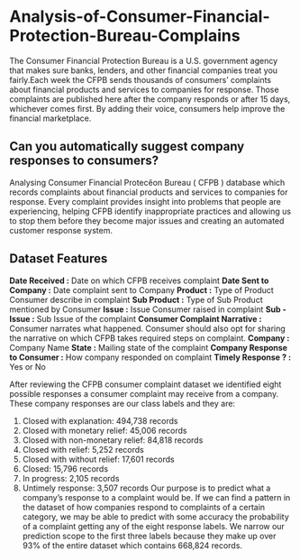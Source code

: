 # Analysis-of-Consumer-Financial-Protection-Bureau-Complains



The Consumer Financial Protection Bureau is a U.S. government agency that makes sure banks, lenders, and other financial companies treat you fairly.Each week the CFPB sends thousands of consumers’ complaints about financial products and services to companies for response. Those complaints are published here after the company responds or after 15 days, whichever comes first. By adding their voice, consumers help improve the financial marketplace.

## Can you automatically suggest company responses to consumers?
Analysing Consumer Financial Protecĕon Bureau ( CFPB ) database which records complaints about financial products and services to companies for response. Every complaint provides insight into problems that people are experiencing, helping CFPB identify inappropriate practices and allowing us to stop them before they become major issues and creating an automated customer response system.

## Dataset Features

**Date Received  :**               Date on which CFPB receives complaint
**Date Sent to Company  :**        Date complaint sent to Company
**Product :**                      Type of Product Consumer describe in complaint
**Sub Product :**                  Type of Sub Product mentioned by Consumer
**Issue :**                        Issue Consumer raised in complaint
**Sub - Issue :**                  Sub Issue of the complaint
**Consumer Complaint Narrative :** Consumer narrates what happened. Consumer should also opt for sharing the narrative on which CFPB                                        takes required steps on complaint.
**Company :**                      Company Name
**State :**                        Mailing state of the complaint
**Company Response to Consumer :** How company responded on complaint
**Timely Response ? :**            Yes or No

After reviewing the CFPB consumer complaint dataset we identified eight possible responses a consumer complaint may receive from a company. These company responses are our class labels and they are:
1. Closed with explanation: 494,738 records
2. Closed with monetary relief: 45,006 records
3. Closed with non-monetary relief: 84,818 records
4. Closed with relief: 5,252 records
5. Closed with without relief: 17,601 records
6. Closed: 15,796 records
7. In progress: 2,105 records
8. Untimely response: 3,507 records
Our purpose is to predict what a company’s response to a complaint would be. If we can find a pattern in the dataset of how companies respond to complaints of a certain category, we may be able to predict with some accuracy the probability of a complaint getting any of the eight response labels. We narrow our prediction scope to the first three labels because they make up over 93% of the entire dataset which contains 668,824 records.

